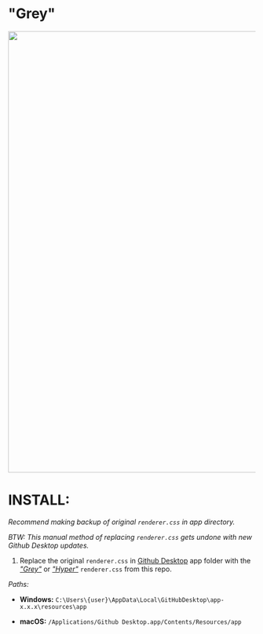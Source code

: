 # "Grey"

<img src="https://raw.githubusercontent.com/Bloumbs/GithubDesktopGrey/master/screenshots/GithubDesktopGrey.png" width="900">

# INSTALL: 

*Recommend making backup of original `renderer.css` in app directory.*

*BTW: This manual method of replacing `renderer.css` gets undone with new Github Desktop updates.*

1. Replace the original `renderer.css` in [Github Desktop](https://desktop.github.com/) app folder with the *["Grey"](https://github.com/Bloumbs/GithubDesktopGrey/blob/master/Grey/renderer.css)* or *["Hyper"](https://github.com/Bloumbs/GithubDesktopGrey/blob/master/Hyper/renderer.css)* `renderer.css` from this repo.

*Paths:*

- **Windows:**  `C:\Users\{user}\AppData\Local\GitHubDesktop\app-x.x.x\resources\app`

- **macOS:**  `/Applications/Github Desktop.app/Contents/Resources/app`